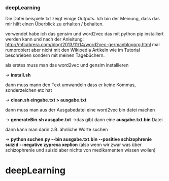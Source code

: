 ### deepLearning

Die Datei beispiele.txt zeigt einige Outputs. Ich bin der Meinung, dass das mir hilft einen Überblick zu erhalten / behalten.

verwendet habe ich das gensim und word2vec das mit python pip installiert werden kann und nach der Anleitung: http://mfcabrera.com/blog/2013/11/14/word2vec-germanblogorg.html mal rumprobiert aber nicht mit den Wikipedia Artikeln wie im Tutorial beschrieben sondern mit meinen Tagebüchern.


als erstes muss man das word2vec und gensim installieren

-> **install.sh**

dann muss mann den Text umwandeln dass er keine Kommas, sonderzeichen etc hat

-> **clean.sh eingabe.txt > ausgabe.txt**

dann muss man aus der Ausgabedatei eine word2vec bin datei machen

-> **generateBin.sh ausgabe.txt**
  ->das gibt dann eine **ausgabe.txt.bin** Datei
  
dann kann man darin z.B. ähnliche Worte suchen

-> **python suchen.py --bin ausgabe.txt.bin --positive schizophrenie suizid --negative zyprexa xeplion**
    (also wenn wir zwar was über schizophrenie und suizid aber nichts von medikamenten wissen wollen)
# deepLearning

